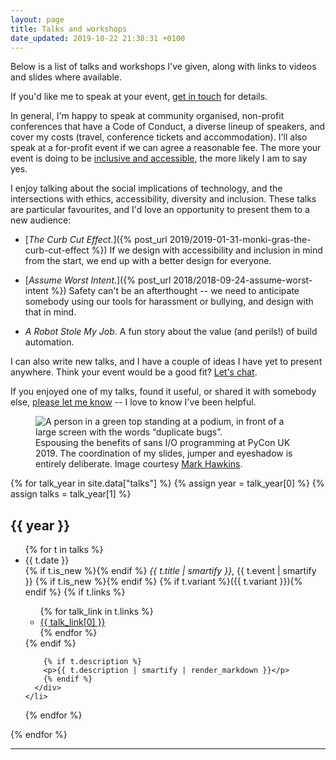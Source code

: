 ```yaml
---
layout: page
title: Talks and workshops
date_updated: 2019-10-22 21:38:31 +0100
---
```


Below is a list of talks and workshops I've given, along with links to videos and slides where available.

If you'd like me to speak at your event, [get in touch](/#contact) for details.

In general, I'm happy to speak at community organised, non-profit conferences that have a Code of Conduct, a diverse lineup of speakers, and cover my costs (travel, conference tickets and accommodation).
I'll also speak at a for-profit event if we can agree a reasonable fee.
The more your event is doing to be [inclusive and accessible](https://alexwlchan.net/ideas-for-inclusive-events/), the more likely I am to say yes.

I enjoy talking about the social implications of technology, and the intersections with ethics, accessibility, diversity and inclusion.
These talks are particular favourites, and I'd love an opportunity to present them to a new audience:

-   [*The Curb Cut Effect*.]({% post_url 2019/2019-01-31-monki-gras-the-curb-cut-effect %})
    If we design with accessibility and inclusion in mind from the start, we end up with a better design for everyone.

-   [*Assume Worst Intent*.]({% post_url 2018/2018-09-24-assume-worst-intent %})
    Safety can't be an afterthought -- we need to anticipate somebody using our tools for harassment or bullying, and design with that in mind.

-   *A Robot Stole My Job*.
    A fun story about the value (and perils!) of build automation.

I can also write new talks, and I have a couple of ideas I have yet to present anywhere.
Think your event would be a good fit?
[Let's chat](/#contact).

If you enjoyed one of my talks, found it useful, or shared it with somebody else, [please let me know](/#contact) -- I love to know I've been helpful.

<figure>
  <img src="/images/pyconuk-speaking.jpg" alt="A person in a green top standing at a podium, in front of a large screen with the words “duplicate bugs”.">
  <figcaption>
    Espousing the benefits of sans I/O programming at PyCon UK 2019.
    The coordination of my slides, jumper and eyeshadow is entirely deliberate.
    Image courtesy <a href="https://www.flickr.com/photos/184390836@N04/48726548731/">Mark Hawkins</a>.
  </figcaption>
</figure>

{% for talk_year in site.data["talks"] %}
  {% assign year = talk_year[0] %}
  {% assign talks = talk_year[1] %}
  <h2>{{ year }}</h2>

  <ul class="talks">
  {% for t in talks %}
    <li>
      <div class="talk__date">{{ t.date }}</div>
      <div class="talk__description">
        <span class="talk__title">
          {% if t.is_new %}<span class="talk__new">{% endif %}
          <em>{{ t.title | smartify }}</em>, {{ t.event | smartify }}
          {% if t.is_new %}</span>{% endif %}
          {% if t.variant %}({{ t.variant }}){% endif %}
        </span>
        {% if t.links %}
        <ul class="dot_list">
          {% for talk_link in t.links %}
          <li><a href="{{ talk_link[1] }}">{{ talk_link[0] }}</a></li>
          {% endfor %}
        </ul>
        {% endif %}

        {% if t.description %}
        <p>{{ t.description | smartify | render_markdown }}</p>
        {% endif %}
      </div>
    </li>
  {% endfor %}
  </ul>
{% endfor %}

<hr/>
